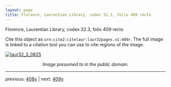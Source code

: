 ```yaml
---
layout: page
title: Florence, Laurentian Library, codex 32.3, folio 409 recto
---
```


Florence, Laurentian Library, codex 32.3, folio 409 recto

Cite this object as `urn:cite2:citelaur:laur32pages.v1:409r`.  The full image is linked to a citation tool you can use to cite regions of the image.

[![laur32_3_0825](http://www.homermultitext.org/iipsrv?IIIF=/project/homer/pyramidal/deepzoom/citelaur/laur32imgs/v1/laur32_3_0825.tif/full/800,/0/default.jpg)](http://www.homermultitext.org/ict2/?urn=urn:cite2:citelaur:laur32imgs.v1:laur32_3_0825) 

<p style="text-align: center; font-style: italic;">Image presumed to in the public domain.</p>

---

previous: [408v](../408v/) | next: [409v](../409v/)